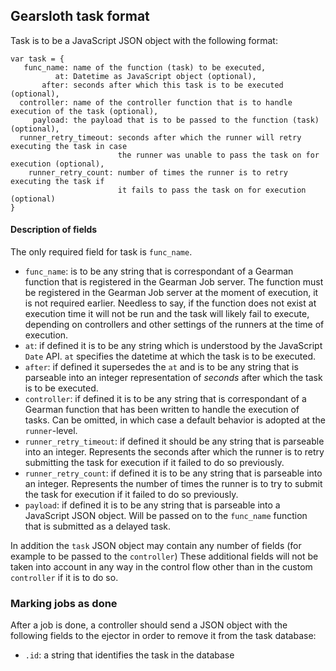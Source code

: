 ## Gearsloth task format

Task is to be a JavaScript JSON object with the following format:

```
var task = {
   func_name: name of the function (task) to be executed,
          at: Datetime as JavaScript object (optional),
       after: seconds after which this task is to be executed (optional),
  controller: name of the controller function that is to handle execution of the task (optional),
     payload: the payload that is to be passed to the function (task) (optional),
  runner_retry_timeout: seconds after which the runner will retry executing the task in case 
                        the runner was unable to pass the task on for execution (optional),
    runner_retry_count: number of times the runner is to retry executing the task if 
                        it fails to pass the task on for execution (optional)
}
```

#### Description of fields

The only required field for task is `func_name`.

* `func_name`: is to be any string that is correspondant of a Gearman function that is registered in the Gearman Job server. The function must be registered in the Gearman Job server at the moment of execution, it is not required earlier. Needless to say, if the function does not exist at execution time it will not be run and the task will likely fail to execute, depending on controllers and other settings of the runners at the time of execution.
* `at`: if defined it is to be any string which is understood by the JavaScript `Date` API. `at` specifies the datetime at which the task is to be executed.
* `after`: if defined it supersedes the `at` and is to be any string that is parseable into an integer representation of *seconds* after which the task is to be executed.
* `controller`: if defined it is to be any string that is correspondant of a Gearman function that has been written to handle the execution of tasks. Can be omitted, in which case a default behavior is adopted at the `runner`-level.
* `runner_retry_timeout`: if defined it should be any string that is parseable into an integer. Represents the seconds after which the runner is to retry submitting the task for execution if it failed to do so previously.
* `runner_retry_count`: if defined it is to be any string that is parseable into an integer. Represents the number of times the runner is to try to submit the task for execution if it failed to do so previously.
* `payload`: if defined it is to be any string that is parseable into a JavaScript JSON object. Will be passed on to the `func_name` function that is submitted as a delayed task.

In addition the `task` JSON object may contain any number of fields (for example to be passed to the `controller`) These additional fields will not be taken into account in any way in the control flow other than in the custom `controller` if it is to do so.

### Marking jobs as done

After a job is done, a controller should send a JSON object with the following fields to the ejector in order to remove it from the task database:
* `.id`: a string that identifies the task in the database
